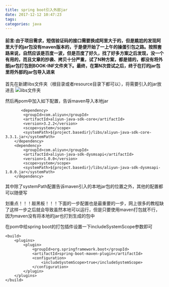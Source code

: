 ```yaml
---
title: spring boot引入外部jar
date: 2017-12-12 10:47:23
tags: 
categories: java
---
```


#### 前言:由于项目需求，短信验证码的接口需要换成阿里大于的，但是尴尬的发现阿里大于的jar包没有maven版本的，于是便开始了一上午的操蛋引包之路。按照套路来说，自然应该是百度一波，但是百度了好久，找了好多方案之后发现，没一个有用的，而且文章的抄袭、拷贝十分严重，试了N种方案，都是错的，都没有将外部jar包打包到BOOK-INF文件夹下。最终，在第N次尝试之后，终于在打的jar包里将外部的jar包导入进来

首先在新建libs文件夹（根目录或者resource目录下都可以），将需要引入的jar放进去
![libs文件夹](http://otdc3q7z7.bkt.clouddn.com/F423D890-4FC6-4C60-8106-99A81A54E4EB.png)

然后再pom中加入如下配置，告诉maven导入本地jar

		   <dependency>
            <groupId>com.aliyun</groupId>
            <artifactId>aliyun-java-sdk-core</artifactId>
            <version>3.2.2</version>
            <scope>system</scope>
            <systemPath>${project.basedir}/libs/aliyun-java-sdk-core-3.3.1.jar</systemPath>
        </dependency>
        <dependency>
            <groupId>com.aliyun</groupId>
            <artifactId>aliyun-java-sdk-dysmsapi</artifactId>
            <version>1.0.0</version>
            <scope>system</scope>
            <systemPath>${project.basedir}/libs/aliyun-java-sdk-dysmsapi-1.0.0.jar</systemPath>
        </dependency>
       
其中除了systemPath配置告诉maven引入的本地jar包的位置之外，其他的配置都可以随便写

划重点！！！敲黑板！！！下面的一步配置也是最重要的一步，网上很多的教程缺了这样一步之后就会导致虽然本地可以运行，但是只要使用maven打包就不行，因为maven没有将本地的jar也打到生成的包中
<!--more-->
在pom中给spring boot的打包插件设置一下includeSystemScope参数即可

	<build>
        <plugins>
            <plugin>
                <groupId>org.springframework.boot</groupId>
                <artifactId>spring-boot-maven-plugin</artifactId>
                <configuration>
                    <includeSystemScope>true</includeSystemScope>
                </configuration>
            </plugin>
        </plugins>
    </build>	